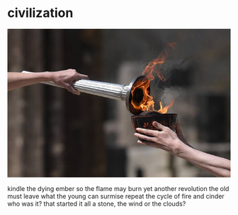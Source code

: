 # civilization
![civilization](images/civilization.jpeg)

kindle the dying ember
so the flame may burn
yet another revolution
the old must leave
what the young can surmise
repeat the cycle
of fire and cinder
who was it?
that started it all
a stone, the wind or the clouds?
